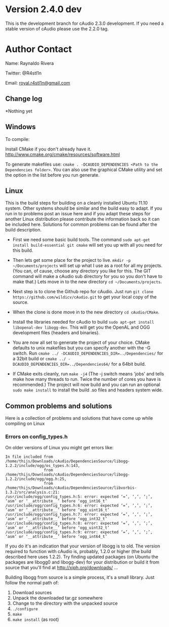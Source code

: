 # Version 2.4.0 dev

This is the development branch for cAudio 2.3.0 development.
If you need a stable version of cAudio please use the 2.2.0 tag.

Author Contact
=============
Name: Raynaldo Rivera

Twitter: @R4stl1n

Email: royal.r4stl1n@gmail.com

## Change log
*Nothing yet

## Windows

To compile:

Install CMake if you don't already have it. http://www.cmake.org/cmake/resources/software.html

To generate makefiles use: `cmake . -DCAUDIO_DEPENDENCIES <Path to the Dependencies folder>`. You can also use the graphical CMake utility and set the option in the list before you run generate.

## Linux

This is the build steps for building on a cleanly installed Ubuntu 11.10 system. Other systems should be similar and the build easy to adapt. If you run in to problems post an issue here and if you adapt these steps for another Linux distribution please contribute the information back so it can be included here. Solutions for common problems can be found after the build description.

* First we need some basic build tools. The command `sudo apt-get install build-essential git cmake` will set you up with all you need for this build.

* Then lets get some place for the project to live. `mkdir -p ~/Documents/projects` will set up what I use as a root for all my projects. (You can, of cause, choose any directory you like for this. The GIT command will make a cAudio sub directory for you so you don't have to make that.)
Lets move in to the new directory `cd ~/Documents/projects`.

* Next step is to clone the Github repo for cAudio. Just run `git clone https://github.com/wildicv/cAudio.git` to get your local copy of the source.

* When the clone is done move in to the new directory `cd cAudio/CMake`.

* Install the libraries needed for cAudio to build `sudo apt-get install libopenal-dev libogg-dev`. This will get you the OpenAL and OGG development files (headers and binaries).

* You are now all set to generate the project of your choice. CMake defaults to unix makefiles but you can specify another with the -G switch. Run `cmake ../ -DCAUDIO_DEPENDENCIES_DIR=../Dependencies/` for a 32bit build or `cmake ../ -DCAUDIO_DEPENDENCIES_DIR=../Dependencies64/` for a 64bit build.

* If CMake exits cleanly, run `make -j4` (The -j switch means 'jobs' and tells make how many threads to run. Twice the number of cores you have is recommended.)
The project will now build and you can run an optional `sudo make install` to install the build .so files and headers system wide.

## Common problems and solutions

Here is a collection of problems and solutions that have come up while compiling on Linux

### Errors on config_types.h

On older versions of Linux you might get errors like:


```
In file included from /home/thijs/Downloads/cAudio/DependenciesSource/libogg-1.2.2/include/ogg/os_types.h:143,
                 from /home/thijs/Downloads/cAudio/DependenciesSource/libogg-1.2.2/include/ogg/ogg.h:25,
                 from /home/thijs/Downloads/cAudio/DependenciesSource/libvorbis-1.3.2/src/analysis.c:21:
/usr/include/ogg/config_types.h:5: error: expected ‘=’, ‘,’, ‘;’, ‘asm’ or ‘__attribute__’ before ‘ogg_int16_t’
/usr/include/ogg/config_types.h:6: error: expected ‘=’, ‘,’, ‘;’, ‘asm’ or ‘__attribute__’ before ‘ogg_uint16_t’
/usr/include/ogg/config_types.h:7: error: expected ‘=’, ‘,’, ‘;’, ‘asm’ or ‘__attribute__’ before ‘ogg_int32_t’
/usr/include/ogg/config_types.h:8: error: expected ‘=’, ‘,’, ‘;’, ‘asm’ or ‘__attribute__’ before ‘ogg_uint32_t’
/usr/include/ogg/config_types.h:9: error: expected ‘=’, ‘,’, ‘;’, ‘asm’ or ‘__attribute__’ before ‘ogg_int64_t’
```

If you do it's an indication that your version of libogg is to old. The version required to function with cAudio is, probably, 1.2.0 or higher (the build described here uses 1.2.2). Try finding updated packages (on Ubuntu the packages are libogg0 and libogg-dev) for your distribution or build it from source that you'll find at http://xiph.org/downloads/ ...

Building libogg from source is a simple process, it's a small library. Just follow the normal path of:

1. Download sources
2. Unpack the downloaded tar.gz somewhere
3. Change to the directory with the unpacked source
4. `./configure`
5. `make`
6. `make install` (as root)
